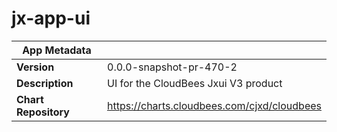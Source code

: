 # jx-app-ui

|App Metadata||
|---|---|
| **Version** | 0.0.0-snapshot-pr-470-2 |
| **Description** | UI for the CloudBees Jxui V3 product |
| **Chart Repository** | https://charts.cloudbees.com/cjxd/cloudbees |
